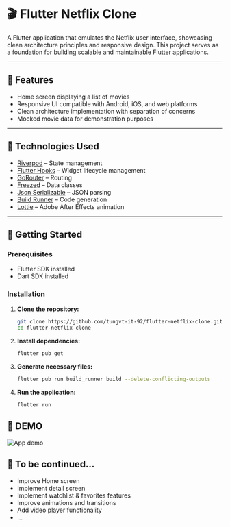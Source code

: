 # 🎬 Flutter Netflix Clone

A Flutter application that emulates the Netflix user interface, showcasing clean architecture principles and responsive design. This project serves as a foundation for building scalable and maintainable Flutter applications.

---

## 📱 Features

- Home screen displaying a list of movies
- Responsive UI compatible with Android, iOS, and web platforms
- Clean architecture implementation with separation of concerns
- Mocked movie data for demonstration purposes

---

## 🧰 Technologies Used
- [Riverpod](https://riverpod.dev/docs/introduction/getting_started) – State management
- [Flutter Hooks](https://pub.dev/packages/flutter_hooks) – Widget lifecycle management
- [GoRouter](https://pub.dev/packages/go_router) – Routing
- [Freezed](https://pub.dev/packages/freezed) – Data classes
- [Json Serializable](https://pub.dev/packages/json_serializable) – JSON parsing
- [Build Runner](https://pub.dev/packages/build_runner) – Code generation
- [Lottie](https://pub.dev/packages/lottie) –  Adobe After Effects animation

---

## 🚀 Getting Started

### Prerequisites

- Flutter SDK installed
- Dart SDK installed

### Installation

1. **Clone the repository:**

   ```bash
   git clone https://github.com/tungvt-it-92/flutter-netflix-clone.git
   cd flutter-netflix-clone
   ```
2. **Install dependencies:**

   ```bash
   flutter pub get
   ```
3. **Generate necessary files:**

   ```bash
   flutter pub run build_runner build --delete-conflicting-outputs
   ```
4. **Run the application:**

   ```bash
   flutter run
   ```

## 🚀 DEMO
![App demo](demo.gif)

## 🔧 To be continued...
- Improve Home screen
- Implement detail screen  
- Implement watchlist & favorites features
- Improve animations and transitions
- Add video player functionality
- ...